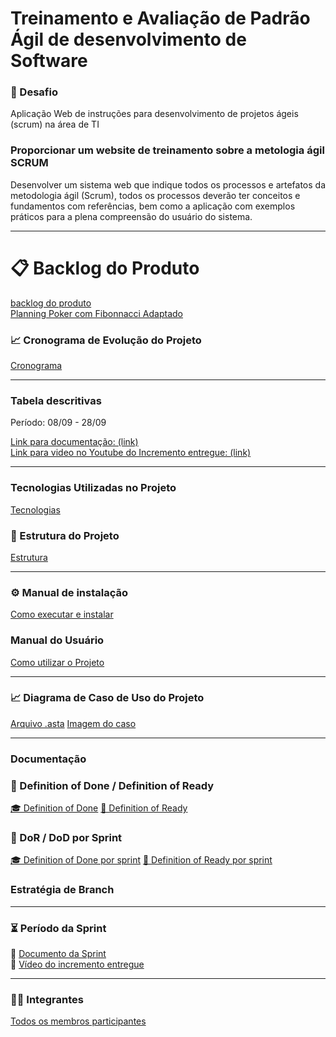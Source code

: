 <h1>Treinamento e Avaliação de Padrão Ágil de desenvolvimento de Software </h1>

<h3 align="left">🎯 Desafio</h3>
<p> Aplicação Web de instruções para desenvolvimento de projetos ágeis (scrum) na área de TI</p>

<h3 align="left">
Proporcionar um website de treinamento sobre a metologia ágil SCRUM 
</h3>
<p>Desenvolver um sistema web que indique todos os processos e artefatos da metodologia ágil 
(Scrum), todos os processos deverão ter conceitos e fundamentos com referências, bem como a 
aplicação com exemplos práticos para a plena compreensão do usuário do sistema.</p>

---
<h1>📋 Backlog do Produto</h1>
    <a href="./Logs/product_backlog.md">backlog do produto</a>
    <br>
    <a href="./Logs/fibonacci.md">Planning Poker com Fibonnacci Adaptado</a>

<h3 align="left">📈 Cronograma de Evolução do Projeto</h3>
    <a href="./Logs/cronograma/">Cronograma</a>

---

<h3> Tabela descritivas</h3>
    <p>Período: 08/09 - 28/09 </p>
    <a href="#">Link para documentação: (link)</a>
    <br>
    <a href="https://youtu.be/Oi-A6S8d2tw">Link para video no Youtube do Incremento entregue: (link)</a>

---

<h3>Tecnologias Utilizadas no Projeto</h3>
<a href="./Logs/technologies.md">Tecnologias</a>

<!-- Eu nao entendi oq vem aqui na estrutura do projeto -->
<h3 align="left">📂 Estrutura do Projeto</h3>
<a href="./Logs/folder_structure.md">Estrutura</a>

---

<h3 align="left">⚙️ Manual de instalação</h3>
<a href="./Logs/installation_manual.md">Como executar e instalar</a>

<h3 align="left"> Manual do Usuário</h3>
<a href="./Logs/user_manual.md">Como utilizar o Projeto</a>

---
<h3 align="left">📈 Diagrama de Caso de Uso do Projeto</h3>
<a href="/Logs/usercase/UseCase.asta">Arquivo .asta</a>
<a href="/Logs/usercase/usercase.md">Imagem do caso</a>

---

<h3>Documentação</h3>

<h3 align="left">📖 Definition of Done / Definition of Ready</h3>
<a href="./Logs/doc_DOD.md">🎓 Definition of Done</a>
<a href="./Logs/doc_DOR.md">🏃 Definition of Ready</a>

<h3 align="left">📖 DoR / DoD por Sprint</h3>
<a href="./Logs/doc_DOD_sprint.md">🎓 Definition of Done por sprint</a>
<a href="./Logs/doc_DOR_sprint.md">🏃 Definition of Ready por sprint</a>
<h3>Estratégia de Branch </h3>

---

<h3 align="left">⏳ Período da Sprint</h3>

<p align="left">
📄 <a href="LINK DO DOCUMENTO" target="_blank">Documento da Sprint</a><br>
🎥 <a href="LINK DO YOUTUBE" target="_blank">Vídeo do incremento entregue</a>
</p>

---

<h3 align="left">👩‍💻 Integrantes</h3>
<a href="./Logs/members.md">Todos os membros participantes</a>
<!-- Deixe os integrantes a cima dessa linha -->
</table>
